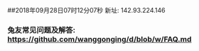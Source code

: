 ##2018年09月28日07时12分07秒 新址: 142.93.224.146
### 兔友常见问题及解答: https://github.com/wanggonging/d/blob/w/FAQ.md
